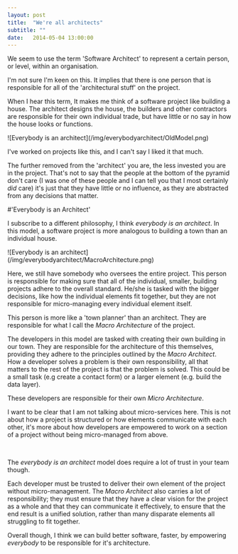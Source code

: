 ```yaml
---
layout: post
title:  "We're all architects"
subtitle: ""
date:   2014-05-04 13:00:00
---
```


We seem to use the term 'Software Architect' to represent a certain person, or
level, within an organisation.

I'm not sure I'm keen on this. It implies that there is one person that is
responsible for all of the 'architectural stuff' on the project.

When I hear this term, It makes me think of a software project like building a house. The architect
designs the house, the builders and other contractors are responsible for their
own individual trade, but have little or no say in how the house looks or functions.

<span class="full-width-image">
  ![Everybody is an architect](/img/everybodyarchitect/OldModel.png)
</span>

I've worked on projects like this, and I can't say I liked it that much.

The further removed from the 'architect' you are, the less invested you are in the
project. That's not to say that the people at the bottom of the pyramid don't
care (I was one of these people and I can tell you that I most certainly *did*
care) it's just that they have little or no influence, as they are abstracted from
any decisions that matter.


#'Everybody is an Architect'

I subscribe to a different philosophy, I think *everybody is an architect*.
In this model, a software project is more analogous to building a town than an
individual house.

<span class="full-width-image">
  ![Everybody is an architect](/img/everybodyarchitect/MacroArchitecture.png)
</span>

Here, we still have somebody who oversees the entire project. This person is
responsible for making sure that all of the individual, smaller, building projects adhere
to the overall standard. He/she is tasked with the bigger decisions, like how the
individual elements fit together, but they are not responsible
for micro-managing every individual element itself.

This person is more like a 'town planner' than an architect. They are responsible
for what I call the *Macro Architecture* of the project.

The developers in this model are tasked with creating their own building in our
town. They are responsible for the architecture of this themselves, providing
they adhere to the principles outlined by the *Macro Architect*. How a developer
solves a problem is their own responsibility, all that matters to the rest of
the project is that the problem is solved. This could be a small task (e.g create a contact
  form) or a larger element (e.g. build the data layer).  

These developers are responsible for their own *Micro Architecture*.

I want to be clear that I am not talking about micro-services here.
This is not about how a project is structured or how elements communicate with each
other, it's more about how
developers are empowered to work on a section of a project without being micro-managed
from above.

<br/>

The *everybody is an architect* model does require a lot of trust in your team
though.

Each developer must be trusted to deliver their own element of the project without
micro-management. The *Macro Architect* also carries a lot of responsibility; they
must ensure that they have a clear vision for the project as a
whole and that they can communicate it effectively, to ensure that the end
result is a unified solution, rather than many
disparate elements all struggling to fit together.

Overall though, I think we can build better software, faster, by empowering
*everybody* to be responsible for it's architecture.
